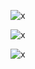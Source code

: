 <!-- .slide: data-transition="none" -->
![x](img/testing/spektrum.svg)<!-- .element: class="stretch" width="100%" style="margin-top: 110px;" -->




<!-- .slide: data-transition="none" -->
![x](img/testing/spektrum2.svg)<!-- .element: class="stretch" width="100%" style="margin-top: 110px;" -->




<!-- .slide: data-transition="none" -->
![x](img/testing/spektrum3.svg)<!-- .element: class="stretch" width="100%" style="margin-top: 110px;" -->
